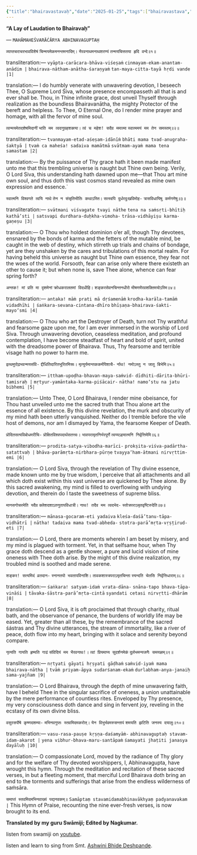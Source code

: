```yaml
---
{"title":"bhairavastavaḥ","date":"2025-01-25","tags":["bhairavastava","abhinavagupta","scriptures"],"publish":true,"path":"scriptures/bhairavastavaḥ.md","permalink":"/scriptures/bhairavastava/","PassFrontmatter":true}
---
```


**“A Lay of Laudation to Bhairavaḥ”**

— `MAHĀMAHEŚVARĀĊĀRYA ABHINAVAGUPTAḤ`

</div>

<span class="center-text">`व्याप्तचराचरभावविशेषं`</span>
<span class="center-text">`चिन्मयमेकमनन्तमनादिम्।`</span>
<span class="center-text">`भैरवनाथमनाथशरण्यं`</span>
<span class="center-text">`तन्मयचित्ततया हृदि वन्दे॥१॥`</span>

<span class="center-text">transliteration:—</span>
<span class="center-text">`vyāpta-carācara-bhāva-viśeṣaṁ`</span>
<span class="center-text">`cinmayam-ekam-anantam-anādim |`</span>
<span class="center-text">`bhairava-nātham-anātha-śaraṇyaṁ`</span>
<span class="center-text">`tan-maya-citta-tayā hṛdi vande |1|`</span>

<span class="center-text">translation:—</span> 
I do humbly venerate with unwavering devotion, I beseech Thee, O Supreme Lord Śiva, whose presence encompasseth all that is and ever shall be. Thou, in Thine infinite grace, dost unveil Thyself through realization as the boundless Bhairavanātha, the mighty Protector of the bereft and helpless. To Thee, O Eternal One, do I render mine prayer and homage, with all the fervor of mine soul.


<span class="center-text">`त्वन्मयमेतदशेषमिदानीं`</span>
<span class="center-text">`भाति मम त्वदनुग्रहशक्त्या।`</span>
<span class="center-text">`त्वं च महेश! सदैव ममात्मा`</span>
<span class="center-text">`स्वात्ममयं मम तेन समस्तम्॥२॥`</span>

<span class="center-text">transliteration:—</span>
<span class="center-text">`tvanmayam-etad-aśeṣam-idānīṁ`</span>
<span class="center-text">`bhāti mama tvad-anugraha-śaktyā |`</span>
<span class="center-text">`tvaṁ ca maheśa! sadaiva mamātmā`</span>
<span class="center-text">`svātmam-ayaṁ mama tena samastam |2|`</span>

<span class="center-text">translation:—</span>
By the puissance of Thy grace hath it been made manifest unto me that this trembling universe is naught but Thine own being. Verily, O Lord Siva, this understanding hath dawned upon me—that Thou art mine own soul, and thus doth this vast cosmos stand revealed as mine own expression and essence.`


<span class="center-text">`स्वात्मनि विश्वगते त्वयि नाथे`</span>
<span class="center-text">`तेन न संसृतिभीतिः कथाऽस्ति।`</span>
<span class="center-text">`सत्स्वपि दुर्धरदुःखविमोह-`</span>
<span class="center-text">`त्रासविधायिषु कर्मगणेषु॥३॥`</span>

<span class="center-text">transliteration:—</span>
<span class="center-text">`svātmani viśvagate tvayi nāthe`</span>
<span class="center-text">`tena na saṁsṛti-bhītiḥ kathā’sti |`</span>
<span class="center-text">`satsvapi durdhara-duḥkha-vimoha-`</span>
<span class="center-text">`trāsa-vidhāyiṣu karma-gaṇeṣu |3|`</span>

<span class="center-text">translation:—</span>
O Thou who holdest dominion o’er all, though Thy devotees, ensnared by the bonds of karma and the fetters of the mutable mind, be caught in the web of destiny, which stirreth up trials and chains of bondage, yet are they unshaken by the cares and tribulations of this mortal realm. For having beheld this universe as naught but Thine own essence, they fear not the woes of the world. Forsooth, fear can arise only where there existeth an other to cause it; but when none is, save Thee alone, whence can fear spring forth?


<span class="center-text">`अन्तक! मां प्रति मा दृशमेनां`</span>
<span class="center-text">`क्रोधकरालतमां विदधीहि।`</span>
<span class="center-text">`शङ्करसेवनचिन्तनधीरो`</span>
<span class="center-text">`भीषणभैरवशक्तिमयोऽस्मि॥४॥`</span>

<span class="center-text">transliteration:—</span>
<span class="center-text">`antaka! māṁ prati mā dṛśamenāṁ`</span>
<span class="center-text">`krodha-karāla-tamāṁ vidadhīhi |`</span>
<span class="center-text">`śaṅkara-sevana-cintana-dhīro`</span>
<span class="center-text">`bhīṣaṇa-bhairava-śakti-mayo‘smi |4|`</span>

<span class="center-text">translation:—</span>
O Thou who art the Destroyer of Death, turn not Thy wrathful and fearsome gaze upon me, for I am ever immersed in the worship of Lord Siva. Through unwavering devotion, ceaseless meditation, and profound contemplation, I have become steadfast of heart and bold of spirit, united with the dreadsome power of Bhairava. Thus, Thy fearsome and terrible visage hath no power to harm me.


<span class="center-text">`इत्थमुपोढ़भवन्मयसंवि-`</span>
<span class="center-text">`द्दीधितिदारितभूरितमिस्रः।`</span>
<span class="center-text">`मृत्युर्यमान्तककर्मपिशाचै-`</span>
<span class="center-text">`र्नाथ! नमोऽस्तु न जातु बिभेमि॥५॥`</span>

<span class="center-text">transliteration:—</span>
<span class="center-text">`ittham-upoḍha-bhavan-maya-saṁvid-`</span>
<span class="center-text">`dīdhiti-dārita-bhūri-tamisraḥ |`</span>
<span class="center-text">`mṛtyur-yamāntaka-karma-piśācair-`</span>
<span class="center-text">`nātha! namo‘stu na jatu bibhemi |5|`</span>

<span class="center-text">translation:—</span>
Unto Thee, O Lord Bhairava, I render mine obeisance, for Thou hast unveiled unto me the sacred truth that Thou alone art the essence of all existence. By this divine revelation, the murk and obscurity of my mind hath been utterly vanquished. Neither do I tremble before the vile host of demons, nor am I dismayed by Yama, the fearsome Keeper of Death.


<span class="center-text">`प्रोदितसत्यविबोधमरीचि-`</span>
<span class="center-text">`प्रोक्षितविश्वपदार्थसतत्त्वः।`</span>
<span class="center-text">`भावपरामृतनिर्भरपूर्णे`</span>
<span class="center-text">`त्वय्यऽहमात्मनि निर्वृत्तिमेमि॥६॥`</span>

<span class="center-text">transliteration:—</span>
<span class="center-text">`prodita-satya-vibodha-marīci-`</span>
<span class="center-text">`prokṣita-viśva-padārtha-satattvaḥ |`</span>
<span class="center-text">`bhāva-parāmṛta-nirbhara-pūrṇe`</span>
<span class="center-text">`tvayya‘ham-ātmani nirvṛttim-emi |6|`</span>

<span class="center-text">translation:—</span>
O Lord Siva, through the revelation of Thy divine essence, made known unto me by true wisdom, I perceive that all attachments and all which doth exist within this vast universe are quickened by Thee alone. By this sacred awakening, my mind is filled to overflowing with undying devotion, and therein do I taste the sweetness of supreme bliss.


<span class="center-text">`मानसगोचरमेति यदैव`</span>
<span class="center-text">`क्लेशदशाऽतनुतापविधात्री।`</span>
<span class="center-text">`नाथ! तदैव मम त्वदभेद-`</span>
<span class="center-text">`स्तोत्रपराऽमृतवृष्टिरुदेति॥७॥`</span>

<span class="center-text">transliteration:—</span>
<span class="center-text">`mānasa-gocaram-eti yadaiva`</span>
<span class="center-text">`kleśa-daśā’tanu-tāpa-vidhātrī |`</span>
<span class="center-text">`nātha! tadaiva mama tvad-abheda-`</span>
<span class="center-text">`stotra-parā’mṛta-vṛṣṭirud-eti |7|`</span>

<span class="center-text">translation:—</span>
O Lord, there are moments wherein I am beset by misery, and my mind is plagued with torment. Yet, in that selfsame hour, when Thy grace doth descend as a gentle shower, a pure and lucid vision of mine oneness with Thee doth arise. By the might of this divine realization, my troubled mind is soothed and made serene.


<span class="center-text">`शङ्कर! सत्यमिदं व्रतदान-`</span>
<span class="center-text">`स्नानतपो भवतापविनाशि।`</span>
<span class="center-text">`तावकशास्त्रपराऽमृतचिन्ता`</span>
<span class="center-text">`स्यन्दति चेतसि निर्वृत्तिधाराम्॥८॥`</span>

<span class="center-text">transliteration:—</span>
<span class="center-text">`śaṅkara! satyam-idaṁ vrata-dāna-`</span>
<span class="center-text">`snāna-tapo bhava-tāpa-vināśi |`</span>
<span class="center-text">`tāvaka-śāstra-parā’mṛta-cintā`</span>
<span class="center-text">`syandati cetasi nirvṛtti-dhārām |8|`</span>

<span class="center-text">translation:—</span>
O Lord Siva, it is oft proclaimed that through charity, ritual bath, and the observance of penance, the burdens of worldly life may be eased. Yet, greater than all these, by the remembrance of the sacred śástras and Thy divine utterances, the stream of immortality, like a river of peace, doth flow into my heart, bringing with it solace and serenity beyond compare.


<span class="center-text">`नृत्यति गायति हृष्यति गाढं`</span>
<span class="center-text">`संविदियं मम भैरवनाथ!।`</span>
<span class="center-text">`त्वां प्रियमाप्य सुदर्शनमेकं`</span>
<span class="center-text">`दुर्लभमन्यजनैः समयज्ञम्॥९॥`</span>

<span class="center-text">transliteration:— </span>
<span class="center-text">`nṛtyati gāyati hṛṣyati gāḍhaṁ`</span>
<span class="center-text">`saṁvid-iyaṁ mama bhairava-nātha |`</span>
<span class="center-text">`tvāṁ priyam-āpya sudarśanam-ekaṁ`</span>
<span class="center-text">`durlabham-anya-janaiḥ sama-yajñam |9|`</span>

<span class="center-text">translation:—</span>
O Lord Bhairava, through the depth of mine unwavering faith, have I beheld Thee in the singular sacrifice of oneness, a union unattainable by the mere performance of countless rites. Enveloped by Thy presence, my very consciousness doth dance and sing in fervent joy, reveling in the ecstasy of its own divine bliss.


<span class="center-text">`वसुरसपौषे कृष्णदशम्या-`</span>
<span class="center-text">`मभिनवगुप्तः स्तवमिदमकरोत्।`</span>
<span class="center-text">`येन विभुर्भवमरुसन्तापं`</span>
<span class="center-text">`शमयति झटिति जनस्य दयालुः॥१०॥`</span>

<span class="center-text">transliteration:—</span>
<span class="center-text">`vasu-rasa-pauṣe kṛṣṇa-daśamyāṁ-`</span>
<span class="center-text">`abhinavaguptaḥ stavam-idam-akarot |`</span>
<span class="center-text">`yena vibhur-bhava-maru-santāpaṁ`</span>
<span class="center-text">`śamayati jhaṭiti janasya dayāluḥ |10|`</span>

<span class="center-text">translation:—</span>
O compassionate Lord, moved by the radiance of Thy glory and for the welfare of Thy devoted worshippers, I, Abhinavagupta, have wrought this hymn. Through the meditation and recitation of these sacred verses, in but a fleeting moment, that merciful Lord Bhairava doth bring an end to the torments and sufferings that arise from the endless wilderness of saṁsāra.


<span class="center-text">`समाप्तं स्तवमिदमभिनवाख्यं पद्यनवकम्॥`</span>
<span class="center-text">`Samāptaṃ stavamidamabhinavākhyaṃ padyanavakam |`</span>
This Hymn of Praise, recounting the nine ever-fresh verses, is now brought to its end.

<span class="center-text">**Translated by my guru Swāmiji; Edited by Nagkumar.**</span>

<span class="center-text">listen from swamiji on [youtube](https://youtu.be/fWto9etrwBU).</span>

<span class="center-text">listen and learn to sing from Smt. [Ashwini Bhide Deshpande](https://youtu.be/O947L44aUYE).
